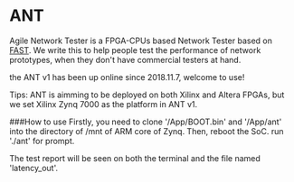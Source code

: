 # ANT
Agile Network Tester is a FPGA-CPUs based Network Tester based on [FAST](www.fastswitch.org). We write this to help people test the performance of network prototypes,
when they don't have commercial testers at hand.

the ANT v1 has been up online since 2018.11.7, welcome to use!

Tips: ANT is aimming to be deployed on both Xilinx and Altera FPGAs, but we set Xilinx Zynq 7000 as the platform in ANT v1.  

###How to use
Firstly, you need to clone '/App/BOOT.bin' and '/App/ant' into the directory of /mnt of ARM core of Zynq. Then, reboot the SoC. run './ant' for prompt. 

The test report will be seen on both the terminal and the file named 'latency_out'.
